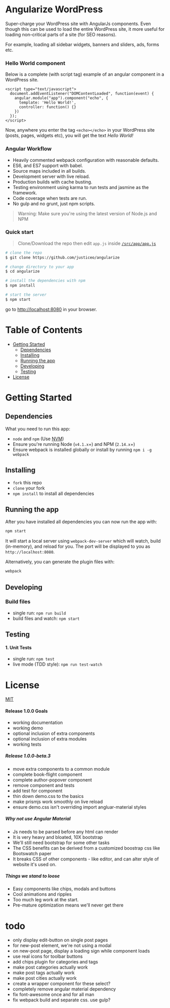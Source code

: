 # Angularize WordPress

Super-charge your WordPress site with AngularJs components. Even though this can be used to load the entire WordPress site, it more useful for loading non-critical parts of a site (for SEO reasons). 

For example, loading all sidebar widgets, banners and sliders, ads, forms etc. 

### Hello World component
Below is a complete (with script tag) example of an angular component in a WordPress site.
```
<script type="text/javascript">
  document.addEventListener("DOMContentLoaded", function(event) {
    angular.module("app").component("echo", {
      template: 'Hello World!',
      controller: function() {}
    })
  });
</script>
```
Now, anywhere you enter the tag `<echo></echo>` in your WordPress site (posts, pages, widgets etc), you will get the text *Hello World!*


### Angular Workflow
* Heavily commented webpack configuration with reasonable defaults.
* ES6, and ES7 support with babel.
* Source maps included in all builds.
* Development server with live reload.
* Production builds with cache busting.
* Testing environment using karma to run tests and jasmine as the framework.
* Code coverage when tests are run.
* No gulp and no grunt, just npm scripts.

>Warning: Make sure you're using the latest version of Node.js and NPM

### Quick start

> Clone/Download the repo then edit `app.js` inside [`/src/app/app.js`](/src/app/app.js)

```bash
# clone the repo
$ git clone https://github.com/justiceo/angularize

# change directory to your app
$ cd angularize

# install the dependencies with npm
$ npm install

# start the server
$ npm start
```

go to [http://localhost:8080](http://localhost:8080) in your browser.

# Table of Contents

* [Getting Started](#getting-started)
    * [Dependencies](#dependencies)
    * [Installing](#installing)
    * [Running the app](#running-the-app)
    * [Developing](#developing)
    * [Testing](#testing)
* [License](#license)

# Getting Started

## Dependencies

What you need to run this app:
* `node` and `npm` (Use [NVM](https://github.com/creationix/nvm))
* Ensure you're running Node (`v4.1.x`+) and NPM (`2.14.x`+)
* Ensure webpack is installed globally or install by running `npm i -g webpack`

## Installing

* `fork` this repo
* `clone` your fork
* `npm install` to install all dependencies

## Running the app

After you have installed all dependencies you can now run the app with:
```bash
npm start
```
It will start a local server using `webpack-dev-server` which will watch, build (in-memory), and reload for you. The port will be displayed to you as `http://localhost:8080`.

Alternatively, you can generate the plugin files with:
```bash
webpack
```

## Developing

### Build files

* single run: `npm run build`
* build files and watch: `npm start`

## Testing

#### 1. Unit Tests

* single run: `npm test`
* live mode (TDD style): `npm run test-watch`

# License

[MIT](/LICENSE)


#### Release 1.0.0 Goals
- working documentation
- working demo
- optional inclusion of extra components
- optional inclusion of extra modules
- working tests

##### Release 1.0.0-beta.3
- move extra components to a common module
- complete book-flight component
- complete author-popover component
- remove <app> component and tests
- add test for <recent-post> component
- thin down demo.css to the basics
- make prismjs work smoothly on live reload
- ensure demo.css isn't overriding import angluar-material styles

##### Why not use Angular Material
- Js needs to be parsed before any html can render
- It is very heavy and bloated, 10X bootstrap
- We'll still need bootstrap for some other tasks
- The CSS benefits can be derived from a customized boostrap css like Bootswatch paper
- It breaks CSS of other components - like editor, and can alter style of website it's used on.


##### Things we stand to loose
- Easy components like chips, modals and buttons
- Cool animations and ripples
- Too much leg work at the start.
- Pre-mature optimization  means we'll never get there


todo
====
- only display edit-button on single post pages
- for new-post element, we're not using a modal
- on new-post page, display a loading sign while component loads
- use real icons for toolbar buttons
- add chips plugin for categories and tags
- make post categories actually work
- make post tags actually work
- make post cities actually work
- create a wrapper component for these select?
- completely remove angular material dependency
- fix font-awesome once and for all man
- fix webpack build and separate css. use gulp?
